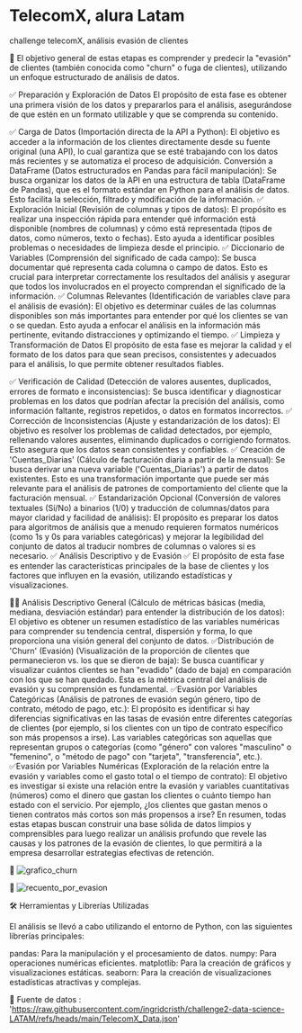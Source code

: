 # TelecomX, alura Latam
challenge telecomX, análisis evasión de clientes

📌 El objetivo general de estas etapas es comprender y predecir la "evasión" de clientes (también conocida como "churn" o fuga de clientes), utilizando un enfoque estructurado de análisis de datos.

✅ Preparación y Exploración de Datos
El propósito de esta fase es obtener una primera visión de los datos y prepararlos para el análisis, asegurándose de que estén en un formato utilizable y que se comprenda su contenido.

✅ Carga de Datos (Importación directa de la API a Python): El objetivo es acceder a la información de los clientes directamente desde su fuente original (una API), lo cual garantiza que se esté trabajando con los datos más recientes y se automatiza el proceso de adquisición.
Conversión a DataFrame (Datos estructurados en Pandas para fácil manipulación): Se busca organizar los datos de la API en una estructura de tabla (DataFrame de Pandas), que es el formato estándar en Python para el análisis de datos. Esto facilita la selección, filtrado y modificación de la información.
✅ Exploración Inicial (Revisión de columnas y tipos de datos): El propósito es realizar una inspección rápida para entender qué información está disponible (nombres de columnas) y cómo está representada (tipos de datos, como números, texto o fechas). Esto ayuda a identificar posibles problemas o necesidades de limpieza desde el principio.
✅ Diccionario de Variables (Comprensión del significado de cada campo): Se busca documentar qué representa cada columna o campo de datos. Esto es crucial para interpretar correctamente los resultados del análisis y asegurar que todos los involucrados en el proyecto comprendan el significado de la información.
✅ Columnas Relevantes (Identificación de variables clave para el análisis de evasión): El objetivo es determinar cuáles de las columnas disponibles son más importantes para entender por qué los clientes se van o se quedan. Esto ayuda a enfocar el análisis en la información más pertinente, evitando distracciones y optimizando el tiempo.
✅ Limpieza y Transformación de Datos
El propósito de esta fase es mejorar la calidad y el formato de los datos para que sean precisos, consistentes y adecuados para el análisis, lo que permite obtener resultados fiables.

✅ Verificación de Calidad (Detección de valores ausentes, duplicados, errores de formato e inconsistencias): Se busca identificar y diagnosticar problemas en los datos que podrían afectar la precisión del análisis, como información faltante, registros repetidos, o datos en formatos incorrectos.
✅ Corrección de Inconsistencias (Ajuste y estandarización de los datos): El objetivo es resolver los problemas de calidad detectados, por ejemplo, rellenando valores ausentes, eliminando duplicados o corrigiendo formatos. Esto asegura que los datos sean consistentes y confiables.
✅ Creación de 'Cuentas_Diarias' (Cálculo de facturación diaria a partir de la mensual): Se busca derivar una nueva variable ('Cuentas_Diarias') a partir de datos existentes. Esto es una transformación importante que puede ser más relevante para el análisis de patrones de comportamiento del cliente que la facturación mensual.
✅ Estandarización Opcional (Conversión de valores textuales (Sí/No) a binarios (1/0) y traducción de columnas/datos para mayor claridad y facilidad de análisis): El propósito es preparar los datos para algoritmos de análisis que a menudo requieren formatos numéricos (como 1s y 0s para variables categóricas) y mejorar la legibilidad del conjunto de datos al traducir nombres de columnas o valores si es necesario.
✅ Análisis Descriptivo y de Evasión
✅ El propósito de esta fase es entender las características principales de la base de clientes y los factores que influyen en la evasión, utilizando estadísticas y visualizaciones.

👨‍🏫 Análisis Descriptivo General (Cálculo de métricas básicas (media, mediana, desviación estándar) para entender la distribución de los datos): El objetivo es obtener un resumen estadístico de las variables numéricas para comprender su tendencia central, dispersión y forma, lo que proporciona una visión general del conjunto de datos.
✅Distribución de 'Churn' (Evasión) (Visualización de la proporción de clientes que permanecieron vs. los que se dieron de baja): Se busca cuantificar y visualizar cuántos clientes se han "evadido" (dado de baja) en comparación con los que se han quedado. Esta es la métrica central del análisis de evasión y su comprensión es fundamental.
✅Evasión por Variables Categóricas (Análisis de patrones de evasión según género, tipo de contrato, método de pago, etc.): El propósito es identificar si hay diferencias significativas en las tasas de evasión entre diferentes categorías de clientes (por ejemplo, si los clientes con un tipo de contrato específico son más propensos a irse). Las variables categóricas son aquellas que representan grupos o categorías (como "género" con valores "masculino" o "femenino", o "método de pago" con "tarjeta", "transferencia", etc.).
✅Evasión por Variables Numéricas (Exploración de la relación entre la evasión y variables como el gasto total o el tiempo de contrato): El objetivo es investigar si existe una relación entre la evasión y variables cuantitativas (números) como el dinero que gastan los clientes o cuánto tiempo han estado con el servicio. Por ejemplo, ¿los clientes que gastan menos o tienen contratos más cortos son más propensos a irse?
En resumen, todas estas etapas buscan construir una base sólida de datos limpios y comprensibles para luego realizar un análisis profundo que revele las causas y los patrones de la evasión de clientes, lo que permitirá a la empresa desarrollar estrategias efectivas de retención.



📌  ![grafico_churn](https://github.com/user-attachments/assets/9f878d65-3c8d-4af4-aaf3-d2f7cd462856)

📌  ![recuento_por_evasion](https://github.com/user-attachments/assets/a9840723-917f-445e-9e0d-abf467c0afde)


🛠️ Herramientas y Librerías Utilizadas

El análisis se llevó a cabo utilizando el entorno de Python, con las siguientes librerías principales:

pandas: Para la manipulación y el procesamiento de datos.
numpy: Para operaciones numéricas eficientes.
matplotlib: Para la creación de gráficos y visualizaciones estáticas.
seaborn: Para la creación de visualizaciones estadísticas atractivas y complejas.

📌 Fuente de datos : 'https://raw.githubusercontent.com/ingridcristh/challenge2-data-science-LATAM/refs/heads/main/TelecomX_Data.json'

